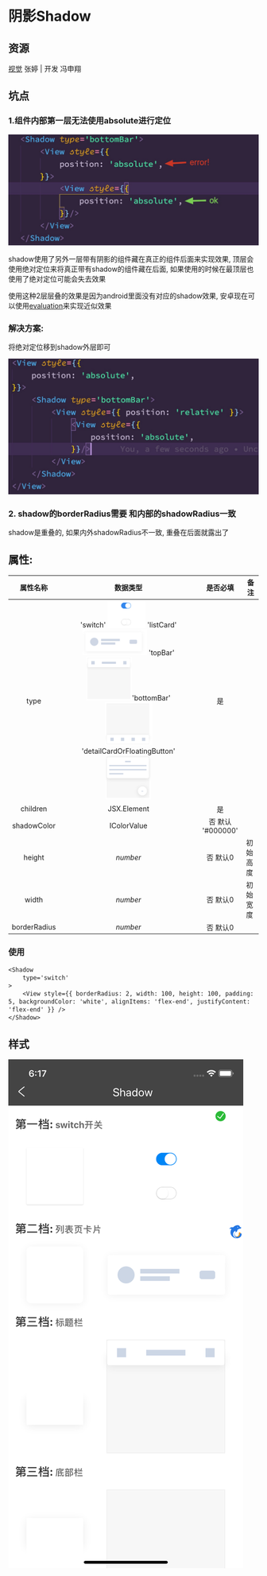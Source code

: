 # 阴影Shadow

## 资源
 [视觉](http://cdp.release.ctripcorp.com/project/sketch/自由行ctrip视觉设计规范/index.html#artboard5)  张婷 | 开发 冯申翔

## 坑点

### 1.组件内部第一层无法使用absolute进行定位

![absolutePosition](./image/shadow/absolutePosition.jpg)

shadow使用了另外一层带有阴影的组件藏在真正的组件后面来实现效果, 顶层会使用绝对定位来将真正带有shadow的组件藏在后面, 如果使用的时候在最顶层也使用了绝对定位可能会失去效果

使用这种2层层叠的效果是因为android里面没有对应的shadow效果, 安卓现在可以使用[evaluation](https://developer.android.com/reference/android/support/test/espresso/web/model/Evaluation)来实现近似效果

### 解决方案:

将绝对定位移到shadow外层即可

![positionSolution](./image/shadow/positionSolution.jpg)

### 2. shadow的borderRadius需要 和内部的shadowRadius一致

shadow是重叠的, 如果内外shadowRadius不一致, 重叠在后面就露出了



## 属性:

|   属性名称   |                           数据类型                           |     是否必填      | 备注     |
| :----------: | :----------------------------------------------------------: | :---------------: | -------- |
|     type     | 'switch'  <img src="./image/shadow/switch.png" style="zoom:40%;" /> 'listCard' <img src="./image/shadow/listCard.png" style="zoom:40%;" /> 'topBar' <img src="./image/shadow/topBar.png" style="zoom:30%;" />'bottomBar' <img src="./image/shadow/bottomBar.png" style="zoom:30%;" /> 'detailCardOrFloatingButton' <img src="./image/shadow/detailCardOrFloatingButton.png" style="zoom:30%;" /> |        是         |          |
|   children   |                         JSX.Element                          |        是         |          |
| shadowColor  |                         IColorValue                          | 否 默认 '#000000' |          |
|    height    |                           *number*                           |     否 默认0      | 初始高度 |
|    width     |                           *number*                           |     否 默认0      | 初始宽度 |
| borderRadius |                           *number*                           |     否 默认0      |          |

### 使用
```tsx
<Shadow
	type='switch'
>
	<View style={{ borderRadius: 2, width: 100, height: 100, padding: 5, backgroundColor: 'white', alignItems: 'flex-end', justifyContent: 'flex-end' }} />
</Shadow>
```

## 样式

![checkbox](./image/shadow/index.png#wh3)